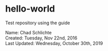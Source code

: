 # hello-world
Test repository using the guide

Name:  Chad Schlichte<br>
Created:       Tuesday, Nov 22nd, 2016<br>
Last Updated:  Wednesday, October 30th, 2019
